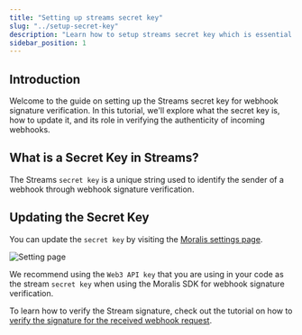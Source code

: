 ```yaml
---
title: "Setting up streams secret key"
slug: "../setup-secret-key"
description: "Learn how to setup streams secret key which is essential for webhook signature verification."
sidebar_position: 1
---
```


## Introduction

Welcome to the guide on setting up the Streams secret key for webhook signature verification. In this tutorial, we'll explore what the secret key is, how to update it, and its role in verifying the authenticity of incoming webhooks.

## What is a Secret Key in Streams?

The Streams `secret key` is a unique string used to identify the sender of a webhook through webhook signature verification.

## Updating the Secret Key

You can update the `secret key` by visiting the [Moralis settings page](https://admin.moralis.io/streams). 

![Setting page](https://github.com/MoralisWeb3/docs/assets/15834299/51f4186e-afef-40e3-8753-b0d21a09fef1)

We recommend using the `Web3 API key` that you are using in your code as the stream `secret key` when using the Moralis SDK for webhook signature verification.

To learn how to verify the Stream signature, check out the tutorial on how to [verify the signature for the received webhook request](/streams-api/evm/response-body#how-to-verify-the-signature-for-the-received-webhook-request).
